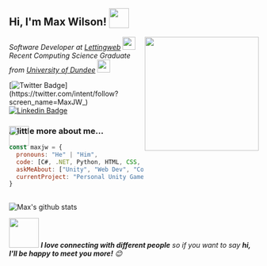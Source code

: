 <h2> Hi, I'm Max Wilson! <img src="https://media.giphy.com/media/lRLzrbhmh5pFf4jOga/giphy.gif" height="40" style="vertical-align: text-bottom;"></h2>
<img align='right' src="https://media.giphy.com/media/Yo83NpwkA17J1Jkkdk/giphy.gif" width="230">
<p><em>Software Developer at <a href="https://www.lettingweb.com/">Lettingweb</a> <img src="https://i.vimeocdn.com/portrait/40676985_300x300.webp" width="26"></br>Recent Computing Science Graduate from <a href="https://www.dundee.ac.uk/">University of Dundee</a> <img src="https://media.giphy.com/media/pb5vjcqyjlLTFP0sxD/giphy.gif" height="26"></em></p>

[![Twitter Badge](https://img.shields.io/badge/-@MaxJW__-1ca0f1?style=flat-square&labelColor=1ca0f1&logo=twitter&logoColor=white&link=https://twitter.com/intent/follow?screen_name=MaxJW_)](https://twitter.com/intent/follow?screen_name=MaxJW_) [![Linkedin Badge](https://img.shields.io/badge/-maxjwilson-blue?style=flat-square&logo=Linkedin&logoColor=white&link=https://www.linkedin.com/in/maxjwilson-1/)](https://www.linkedin.com/in/maxjwilson-1/)

### <img src="https://media.giphy.com/media/hQd1EyvVrfxu012N4P/giphy.gif" height="40" style="position: absolute;"> A little more about me...
```javascript
const maxjw = {
  pronouns: "He" | "Him",
  code: [C#, .NET, Python, HTML, CSS, JavaScript, Go, Angular],
  askMeAbout: ["Unity", "Web Dev", "Computer Vision", "Tech"],
  currentProject: "Personal Unity Game Project",
}
```

##

![Max's github stats](https://github-readme-stats.vercel.app/api?username=MaxJW&show_icons=true&hide=["issues"])

<img src="https://media.giphy.com/media/LnQjpWaON8nhr21vNW/giphy.gif" width="60"> <em><b>I love connecting with different people</b> so if you want to say <b>hi, I'll be happy to meet you more!</b> 😊</em>
